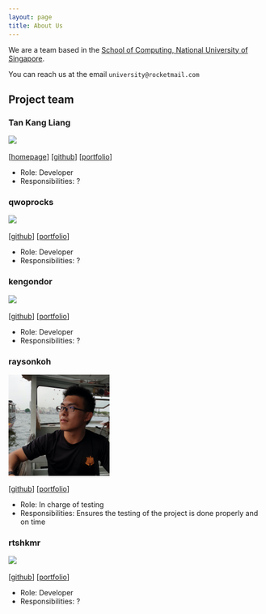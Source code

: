 ```yaml
---
layout: page
title: About Us
---
```


We are a team based in the [School of Computing, National University of Singapore](http://www.comp.nus.edu.sg).

You can reach us at the email `university@rocketmail.com`

## Project team

### Tan Kang Liang

<img src="images/johndoe.png" width="200px">

[[homepage](http://www.comp.nus.edu.sg/~damithch)]
[[github](https://github.com/tankangliang)]
[[portfolio](team/johndoe.md)]

* Role: Developer
* Responsibilities: ?

### qwoprocks

<img src="images/johndoe.png" width="200px">

[[github](http://github.com/qwoprocks)]
[[portfolio](team/johndoe.md)]

* Role: Developer
* Responsibilities: ?

### kengondor

<img src="images/johndoe.png" width="200px">

[[github](http://github.com/leeenhao)] 
[[portfolio](team/johndoe.md)]

* Role: Developer
* Responsibilities: ?

### raysonkoh

<img src="images/raysonkoh.png" width="200px">

[[github](http://github.com/raysonkoh)]
[[portfolio](team/johndoe.md)]

* Role: In charge of testing
* Responsibilities: Ensures the testing of the project is done properly and on time

### rtshkmr

<img src="images/johndoe.png" width="200px">

[[github](http://github.com/rtshkmr)]
[[portfolio](team/johndoe.md)]

* Role: Developer
* Responsibilities: ?
